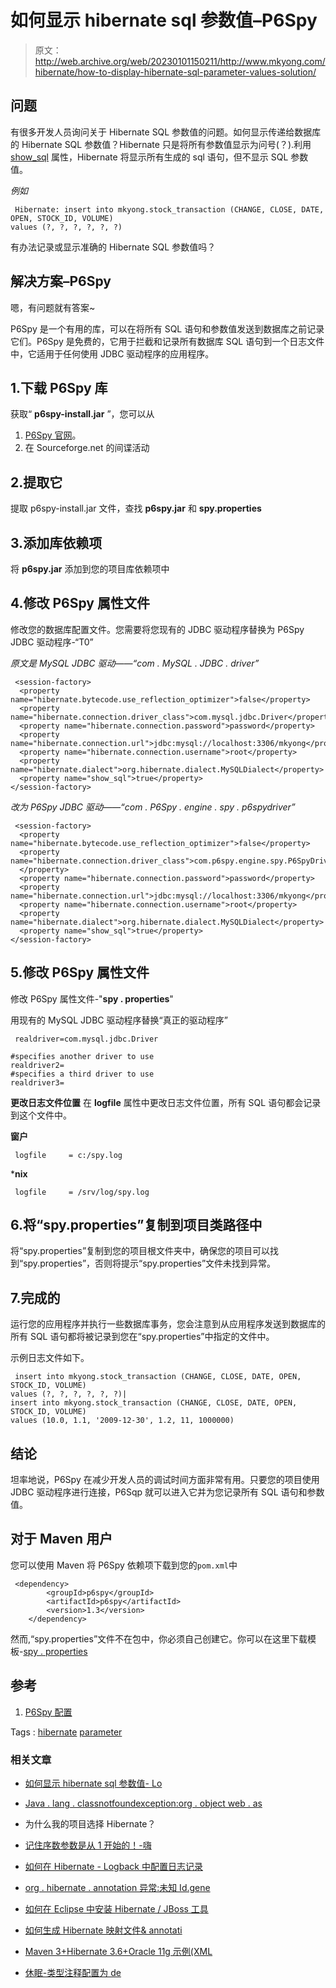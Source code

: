 # 如何显示 hibernate sql 参数值–P6Spy

> 原文：<http://web.archive.org/web/20230101150211/http://www.mkyong.com/hibernate/how-to-display-hibernate-sql-parameter-values-solution/>

## 问题

有很多开发人员询问关于 Hibernate SQL 参数值的问题。如何显示传递给数据库的 Hibernate SQL 参数值？Hibernate 只是将所有参数值显示为问号(？).利用 [show_sql](http://web.archive.org/web/20210109151106/http://www.mkyong.com/hibernate/hibernate-display-generated-sql-to-console-show_sql-format_sql-and-use_sql_comments/) 属性，Hibernate 将显示所有生成的 sql 语句，但不显示 SQL 参数值。

*例如*

```
 Hibernate: insert into mkyong.stock_transaction (CHANGE, CLOSE, DATE, OPEN, STOCK_ID, VOLUME) 
values (?, ?, ?, ?, ?, ?) 
```

有办法记录或显示准确的 Hibernate SQL 参数值吗？

## 解决方案–P6Spy

嗯，有问题就有答案~

P6Spy 是一个有用的库，可以在将所有 SQL 语句和参数值发送到数据库之前记录它们。P6Spy 是免费的，它用于拦截和记录所有数据库 SQL 语句到一个日志文件中，它适用于任何使用 JDBC 驱动程序的应用程序。

## 1.下载 P6Spy 库

获取“ **p6spy-install.jar** ”，您可以从

1.  [P6Spy 官网](http://web.archive.org/web/20210109151106/http://www.p6spy.com/)。
2.  在 Sourceforge.net 的间谍活动

## 2.提取它

提取 p6spy-install.jar 文件，查找 **p6spy.jar** 和 **spy.properties**

## 3.添加库依赖项

将 **p6spy.jar** 添加到您的项目库依赖项中

## 4.修改 P6Spy 属性文件

修改您的数据库配置文件。您需要将您现有的 JDBC 驱动程序替换为 P6Spy JDBC 驱动程序-“T0”

*原文是 MySQL JDBC 驱动——“com . MySQL . JDBC . driver”*

```
 <session-factory>
  <property name="hibernate.bytecode.use_reflection_optimizer">false</property>
  <property name="hibernate.connection.driver_class">com.mysql.jdbc.Driver</property>
  <property name="hibernate.connection.password">password</property>
  <property name="hibernate.connection.url">jdbc:mysql://localhost:3306/mkyong</property>
  <property name="hibernate.connection.username">root</property>
  <property name="hibernate.dialect">org.hibernate.dialect.MySQLDialect</property>
  <property name="show_sql">true</property>
</session-factory> 
```

*改为 P6Spy JDBC 驱动——“com . P6Spy . engine . spy . p6spydriver”*

```
 <session-factory>
  <property name="hibernate.bytecode.use_reflection_optimizer">false</property>
  <property name="hibernate.connection.driver_class">com.p6spy.engine.spy.P6SpyDriver
  </property>
  <property name="hibernate.connection.password">password</property>
  <property name="hibernate.connection.url">jdbc:mysql://localhost:3306/mkyong</property>
  <property name="hibernate.connection.username">root</property>
  <property name="hibernate.dialect">org.hibernate.dialect.MySQLDialect</property>
  <property name="show_sql">true</property>
</session-factory> 
```

## 5.修改 P6Spy 属性文件

修改 P6Spy 属性文件-"**spy . properties**"

用现有的 MySQL JDBC 驱动程序替换“真正的驱动程序”

```
 realdriver=com.mysql.jdbc.Driver

#specifies another driver to use
realdriver2=
#specifies a third driver to use
realdriver3= 
```

**更改日志文件位置**
在 **logfile** 属性中更改日志文件位置，所有 SQL 语句都会记录到这个文件中。

**窗户**

```
 logfile     = c:/spy.log 
```

***nix**

```
 logfile     = /srv/log/spy.log 
```

## 6.将“spy.properties”复制到项目类路径中

将“spy.properties”复制到您的项目根文件夹中，确保您的项目可以找到“spy.properties”，否则将提示“spy.properties”文件未找到异常。

## 7.完成的

运行您的应用程序并执行一些数据库事务，您会注意到从应用程序发送到数据库的所有 SQL 语句都将被记录到您在“spy.properties”中指定的文件中。

示例日志文件如下。

```
 insert into mkyong.stock_transaction (CHANGE, CLOSE, DATE, OPEN, STOCK_ID, VOLUME) 
values (?, ?, ?, ?, ?, ?)|
insert into mkyong.stock_transaction (CHANGE, CLOSE, DATE, OPEN, STOCK_ID, VOLUME) 
values (10.0, 1.1, '2009-12-30', 1.2, 11, 1000000) 
```

## 结论

坦率地说，P6Spy 在减少开发人员的调试时间方面非常有用。只要您的项目使用 JDBC 驱动程序进行连接，P6Sqp 就可以进入它并为您记录所有 SQL 语句和参数值。

## 对于 Maven 用户

您可以使用 Maven 将 P6Spy 依赖项下载到您的`pom.xml`中

```
 <dependency>
		<groupId>p6spy</groupId>
		<artifactId>p6spy</artifactId>
		<version>1.3</version>
	</dependency> 
```

然而,“spy.properties”文件不在包中，你必须自己创建它。你可以在这里下载模板-[spy . properties](http://web.archive.org/web/20210109151106/http://www.mkyong.com/wp-content/uploads/2008/12/spy.properties.zip)

## 参考

1.  [P6Spy 配置](http://web.archive.org/web/20210109151106/http://www.p6spy.com/documentation/install.htm)

Tags : [hibernate](http://web.archive.org/web/20210109151106/https://mkyong.com/tag/hibernate/) [parameter](http://web.archive.org/web/20210109151106/https://mkyong.com/tag/parameter/)<input type="hidden" id="mkyong-current-postId" value="544">

### 相关文章

*   [如何显示 hibernate sql 参数值- Lo](/web/20210109151106/https://mkyong.com/hibernate/how-to-display-hibernate-sql-parameter-values-log4j/)
*   [Java . lang . classnotfoundexception:org . object web . as](/web/20210109151106/https://mkyong.com/java/java-lang-classnotfoundexception-org-objectweb-asm-type/)
*   为什么我的项目选择 Hibernate？
*   [记住序数参数是从 1 开始的！-嗨](/web/20210109151106/https://mkyong.com/hibernate/remember-that-ordinal-parameters-are-1-based-hibernatetemplate/)
*   [如何在 Hibernate - Logback 中配置日志记录](/web/20210109151106/https://mkyong.com/hibernate/how-to-configure-logging-in-hibernate-logback/)

*   [org . hibernate . annotation 异常:未知 Id.gene](/web/20210109151106/https://mkyong.com/hibernate/org-hibernate-annotationexception-unknown-id-generator/)
*   [如何在 Eclipse 中安装 Hibernate / JBoss 工具](/web/20210109151106/https://mkyong.com/hibernate/how-to-install-hibernate-tools-in-eclipse-ide/)
*   [如何生成 Hibernate 映射文件& annotati](/web/20210109151106/https://mkyong.com/hibernate/how-to-generate-code-with-hibernate-tools/)
*   [Maven 3+Hibernate 3.6+Oracle 11g 示例(XML](/web/20210109151106/https://mkyong.com/hibernate/maven-3-hibernate-3-6-oracle-11g-example-xml-mapping/)
*   [休眠-类型注释配置为 de](/web/20210109151106/https://mkyong.com/hibernate/hibernate-the-type-annotationconfiguration-is-deprecated/)
